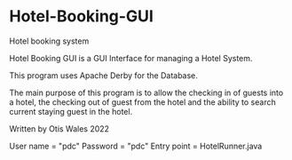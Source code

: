 # Hotel-Booking-GUI
Hotel booking system

Hotel Booking GUI is a GUI Interface for managing a Hotel System.

This program uses Apache Derby for the Database.

The main purpose of this program is to allow the checking in of guests into a hotel,
the checking out of guest from the hotel 
and the ability to search current staying guest in the hotel.

Written by Otis Wales 2022

User name = "pdc"
Password = "pdc"
Entry point = HotelRunner.java
